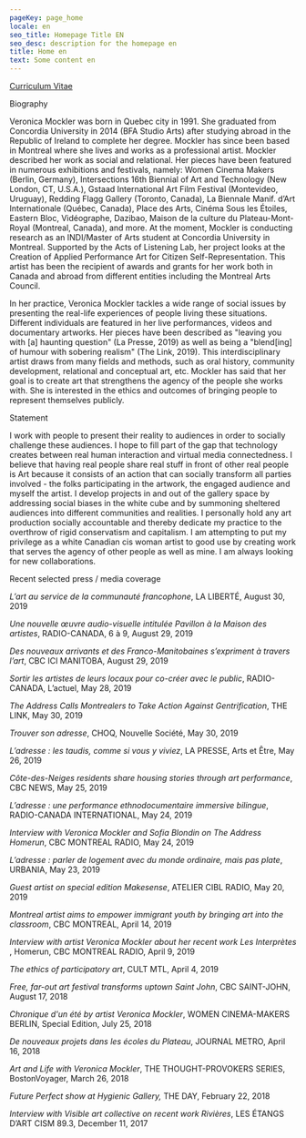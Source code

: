 ```yaml
---
pageKey: page_home
locale: en
seo_title: Homepage Title EN
seo_desc: description for the homepage en
title: Home en
text: Some content en
---
```

[Curriculum Vitae](https://drive.google.com/file/d/1B7uW-svg3rEUr88OrLvigSxdYO9wWTV_/view)

Biography

Veronica Mockler was born in Quebec city in 1991. She graduated from Concordia University in 2014 (BFA Studio Arts) after studying abroad in the Republic of Ireland to complete her degree. Mockler has since been based in Montreal where she lives and works as a professional artist. Mockler described her work as social and relational. Her pieces have been featured in numerous exhibitions and festivals, namely: Women Cinema Makers (Berlin, Germany), Intersections 16th Biennial of Art and Technology (New London, CT, U.S.A.), Gstaad International Art Film Festival (Montevideo, Uruguay), Redding Flagg Gallery (Toronto, Canada), La Biennale Manif. d’Art Internationale (Québec, Canada), Place des Arts, Cinéma Sous les Étoiles, Eastern Bloc, Vidéographe, Dazibao, Maison de la culture du Plateau-Mont-Royal (Montreal, Canada), and more. At the moment, Mockler is conducting research as an INDI/Master of Arts student at Concordia University in Montreal. Supported by the Acts of Listening Lab, her project looks at the Creation of Applied Performance Art for Citizen Self-Representation. This artist has been the recipient of awards and grants for her work both in Canada and abroad from different entities including the Montreal Arts Council.

In her practice, Veronica Mockler tackles a wide range of social issues by presenting the real-life experiences of people living these situations. Different individuals are featured in her live performances, videos and documentary artworks. Her pieces have been described as "leaving you with \[a] haunting question" (La Presse, 2019) as well as being a "blend\[ing] of humour with sobering realism" (The Link, 2019). This interdisciplinary artist draws from many fields and methods, such as oral history, community development, relational and conceptual art, etc. Mockler has said that her goal is to create art that strengthens the agency of the people she works with. She is interested in the ethics and outcomes of bringing people to represent themselves publicly. 

Statement

I work with people to present their reality to audiences in order to socially challenge these audiences. I hope to fill part of the gap that technology creates between real human interaction and virtual media connectedness. I believe that having real people share real stuff in front of other real people is Art because it consists of an action that can socially transform all parties involved - the folks participating in the artwork, the engaged audience and myself the artist. I develop projects in and out of the gallery space by addressing social biases in the white cube and by summoning sheltered audiences into different communities and realities. I personally hold any art production socially accountable and thereby dedicate my practice to the overthrow of rigid conservatism and capitalism. I am attempting to put my privilege as a white Canadian cis woman artist to good use by creating work that serves the agency of other people as well as mine. I am always looking for new collaborations. 

Recent selected press / media coverage

_L’art au service de la communauté francophone_​, LA LIBERTÉ, August 30, 2019

_Une nouvelle œuvre audio-visuelle intitulée Pavillon à la Maison des artistes_​, ​RADIO-CANADA, 6 à 9, August 29, 2019

_Des nouveaux arrivants et des Franco-Manitobaines s’expriment à travers l’art_​, ​CBC ICI MANITOBA, August 29, 2019

_Sortir les artistes de leurs locaux pour co-créer avec le public_, ​RADIO-CANADA, L’actuel, May 28, 2019

_The Address Calls Montrealers to Take Action Against Gentrification_​, ​THE LINK, May 30, 2019

_Trouver son adresse_​, ​CHOQ, Nouvelle Société​, ​May 30, 2019

_L’adresse : les taudis, comme si vous y viviez_​, ​LA PRESSE, Arts et Être, May 26, 2019

_Côte-des-Neiges residents share housing stories through art performance​_, ​CBC NEWS, May 25, 2019

_L’adresse : une performance ethnodocumentaire immersive bilingue_​, ​RADIO-CANADA INTERNATIONAL, May 24, 2019

_Interview with Veronica Mockler and Sofia Blondin on The Address​ Homerun_, CBC MONTREAL RADIO, May 24, 2019

_L’adresse : parler de logement avec du monde ordinaire, mais pas plate_​, ​URBANIA, May 23, 2019

_Guest artist on special edition Makesense_​, ​ATELIER CIBL RADIO, May 20, 2019

_Montreal artist aims to empower immigrant youth by bringing art into the classroom​_, CBC MONTREAL, April 14, 2019

_Interview with artist Veronica Mockler about her recent work Les Interprètes_​, Homerun, CBC MONTREAL RADIO, April 9, 2019

_The ethics of participatory art​_, CULT MTL, April 4, 2019

_Free, far-out art festival transforms uptown Saint John_​, ​CBC SAINT-JOHN, August 17, 2018

_Chronique d'un été by artist Veronica Mockler_​,​ WOMEN CINEMA-MAKERS BERLIN, Special Edition, July 25, 2018

_De nouveaux projets dans les écoles du Plateau_​, ​JOURNAL METRO, April 16, 2018

_Art and Life with Veronica Mockler_​,​ ​THE THOUGHT-PROVOKERS SERIES, BostonVoyager, ​March 26, 2018

_Future Perfect show at Hygienic Gallery​,_ THE DAY, February 22, 2018

_Interview with Visible art collective on recent work Rivières_​,​ LES ÉTANGS D’ART CISM 89.3, December 11, 2017
